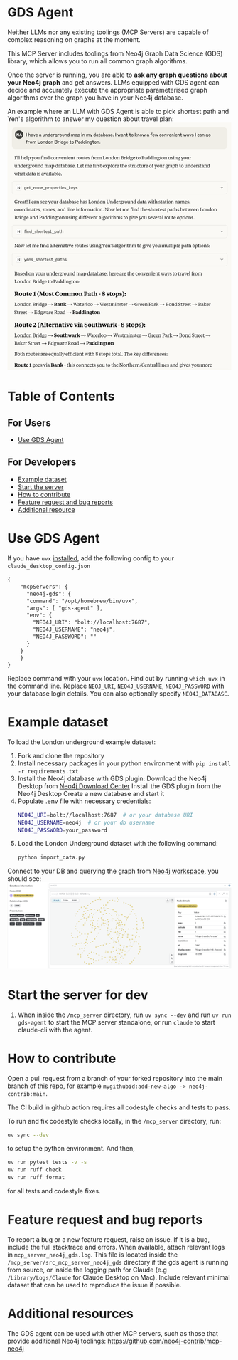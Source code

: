 # GDS Agent

Neither LLMs nor any existing toolings (MCP Servers) are capable of complex reasoning on graphs at the moment.

This MCP Server includes toolings from Neo4j Graph Data Science (GDS) library, which allows you to run all common graph algorithms.

Once the server is running, you are able to **ask any graph questions about your Neo4j graph** and get answers. LLMs equipped with GDS agent can decide and accurately execute the appropriate parameterised graph algorithms over the graph you have in your Neo4j database.

An example where an LLM with GDS Agent is able to pick shortest path and Yen's algorithm to answer my question about travel plan:
![gds-agent-example](doc/gds-agent-london-underground-example.png)

# Table of Contents

## For Users
- [Use GDS Agent](#use-gds-agent)

## For Developers
- [Example dataset](#example-dataset)
- [Start the server](#start-the-server)
- [How to contribute](#how-to-contribute)
- [Feature request and bug reports](#feature-request-and-bug-reports)
- [Additional resource](#additional-resources)

# Use GDS Agent
If you have `uvx` [installed](https://docs.astral.sh/uv/getting-started/installation/), add the following config to your `claude_desktop_config.json`
```
{
    "mcpServers": {
      "neo4j-gds": {
      "command": "/opt/homebrew/bin/uvx",
      "args": [ "gds-agent" ],
      "env": {
        "NEO4J_URI": "bolt://localhost:7687",
        "NEO4J_USERNAME": "neo4j",
        "NEO4J_PASSWORD": ""
      }
    }
    }
}
```
Replace command with your `uvx` location. Find out by running `which uvx` in the command line.
Replace `NEOJ_URI`, `NEO4J_USERNAME`, `NEO4J_PASSWORD` with your database login details. You can also optionally specify `NEO4J_DATABASE`.


# Example dataset
To load the London underground example dataset:
1. Fork and clone the repository
2. Install necessary packages in your python environment with `pip install -r requirements.txt`
3. Install the Neo4j database with GDS plugin:
   Download the Neo4j Desktop from [Neo4j Download Center](https://neo4j.com/download/)
   Install the GDS plugin from the Neo4j Desktop
   Create a new database and start it
4. Populate .env file with necessary credentials:
   ```bash
   NEO4J_URI=bolt://localhost:7687  # or your database URI
   NEO4J_USERNAME=neo4j  # or your db username
   NEO4J_PASSWORD=your_password
   ```
5. Load the London Underground dataset with the following command:
   ```bash
   python import_data.py
   ```
Connect to your DB and querying the graph from [Neo4j workspace](https://workspace-preview.neo4j.io/workspace/), 
you should see:
![London Underground Graph](dataset/london-underground-graph.png)


# Start the server for dev
1. When inside the `/mcp_server` directory, run `uv sync --dev` and run `uv run gds-agent` to start the MCP server standalone, or run `claude` to start claude-cli with the agent.


# How to contribute
Open a pull request from a branch of your forked repository into the main branch of this repo, for example `mygithubid:add-new-algo -> neo4j-contrib:main`.

The CI build in github action requires all codestyle checks and tests to pass.

To run and fix codestyle checks locally, in the `/mcp_server` directory, run:
```bash
uv sync --dev
```
to setup the python environment. And then,
```bash
uv run pytest tests -v -s
uv run ruff check
uv run ruff format
```
for all tests and codestyle fixes.

# Feature request and bug reports
To report a bug or a new feature request, raise an issue.
If it is a bug, include the full stacktrace and errors.
When available, attach relevant logs in `mcp_server_neo4j_gds.log`. This file is located inside the `/mcp_server/src_mcp_server_neo4j_gds` directory if the gds agent is running from source, or inside the logging path for Claude (e.g `/Library/Logs/Claude` for Claude Desktop on Mac). Include relevant minimal dataset that can be used to reproduce the issue if possible.

# Additional resources
The GDS agent can be used with other MCP servers, such as those that provide additional Neo4j toolings: https://github.com/neo4j-contrib/mcp-neo4j
